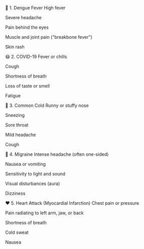 🦠 1. Dengue Fever
High fever

Severe headache

Pain behind the eyes

Muscle and joint pain ("breakbone fever")

Skin rash

😷 2. COVID-19
Fever or chills

Cough

Shortness of breath

Loss of taste or smell

Fatigue

🤧 3. Common Cold
Runny or stuffy nose

Sneezing

Sore throat

Mild headache

Cough

🧠 4. Migraine
Intense headache (often one-sided)

Nausea or vomiting

Sensitivity to light and sound

Visual disturbances (aura)

Dizziness

❤️ 5. Heart Attack (Myocardial Infarction)
Chest pain or pressure

Pain radiating to left arm, jaw, or back

Shortness of breath

Cold sweat

Nausea